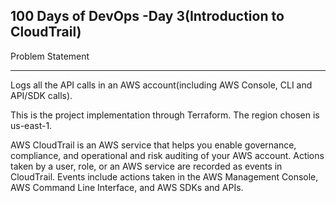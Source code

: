 100 Days of DevOps -Day 3(Introduction to CloudTrail)
---

Problem Statement
***
Logs all the API calls in an AWS account(including AWS Console, CLI and API/SDK calls).

This is the project implementation through Terraform.
The region chosen is us-east-1.

AWS CloudTrail is an AWS service that helps you enable governance, compliance, and operational and risk auditing of your AWS account. Actions taken by a user, role, or an AWS service are recorded as events in CloudTrail. Events include actions taken in the AWS Management Console, AWS Command Line Interface, and AWS SDKs and APIs.